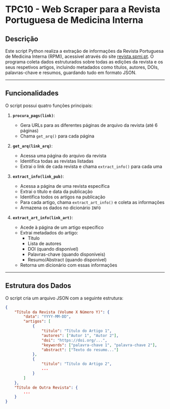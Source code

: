 # TPC10 - Web Scraper para a Revista Portuguesa de Medicina Interna

## Descrição

Este script Python realiza a extração de informações da Revista Portuguesa de 
Medicina Interna (RPMI), acessível através do 
site [revista.spmi.pt](https://revista.spmi.pt/index.php/rpmi/issue/archive). 
O programa coleta dados estruturados sobre todas as edições da revista e os seus 
respetivos artigos, incluindo metadados como títulos, autores, DOIs, 
palavras-chave e resumos, guardando tudo em formato JSON.

---

## Funcionalidades

O script possui quatro funções principais:

1. **`procura_pags(link)`**:
   - Gera URLs para as diferentes páginas de arquivo da revista (até 6 páginas)
   - Chama `get_arq()` para cada página

2. **`get_arq(link_arq)`**:
   - Acessa uma página do arquivo da revista
   - Identifica todas as revistas listadas
   - Extrai o link de cada revista e chama `extract_info()` para cada uma

3. **`extract_info(link_pub)`**:
   - Acessa a página de uma revista específica
   - Extrai o título e data da publicação
   - Identifica todos os artigos na publicação
   - Para cada artigo, chama `extract_art_info()` e coleta as informações
   - Armazena os dados no dicionário `INFO`

4. **`extract_art_info(link_art)`**:
   - Acede à página de um artigo específico
   - Extrai metadados do artigo:
     - Título
     - Lista de autores
     - DOI (quando disponível)
     - Palavras-chave (quando disponíveis)
     - Resumo/Abstract (quando disponível)
   - Retorna um dicionário com essas informações

---

## Estrutura dos Dados

O script cria um arquivo JSON com a seguinte estrutura:

```json
{
    "Título da Revista (Volume X Número Y)": {
        "data": "YYYY-MM-DD",
        "artigos": [
            {
                "titulo": "Título do Artigo 1",
                "autores": ["Autor 1", "Autor 2"],
                "doi": "https://doi.org/...",
                "keywords": ["palavra-chave 1", "palavra-chave 2"],
                "abstract": ["Texto do resumo..."]
            },
            {
                "titulo": "Título do Artigo 2",
                ...
            }
        ]
    },
    "Título de Outra Revista": {
        ...
    }
}
```